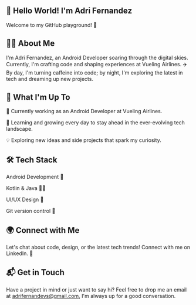 ## 👋 Hello World! I'm Adri Fernandez
Welcome to my GitHub playground! 🚀 

## 🧑‍💻 About Me
I'm Adri Fernandez, an Android Developer soaring through the digital skies. Currently, I'm crafting code and shaping experiences at Vueling Airlines. ✈️ By day, I'm turning caffeine into code; by night, I'm exploring the latest in tech and dreaming up new projects.

## 🚀 What I'm Up To
🔧 Currently working as an Android Developer at Vueling Airlines.

🌱 Learning and growing every day to stay ahead in the ever-evolving tech landscape.

💡 Exploring new ideas and side projects that spark my curiosity.


## 🛠️ Tech Stack
Android Development 📱

Kotlin & Java 👨‍💻

UI/UX Design 🎨

Git version control 🔄


## 🌍 Connect with Me
Let's chat about code, design, or the latest tech trends! Connect with me on LinkedIn. 🤝

## 📬 Get in Touch
Have a project in mind or just want to say hi? Feel free to drop me an email at adrifernandevs@gmail.com, I'm always up for a good conversation.

